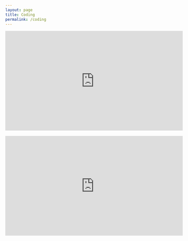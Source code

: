 ```yaml
---
layout: page
title: Coding
permalink: /coding
---
```

<div align="center"><iframe width="560" height="315" src="https://www.youtube.com/embed/l1dZJLpLnd4" frameborder="0" allow="accelerometer; autoplay; clipboard-write; encrypted-media; gyroscope; picture-in-picture" allowfullscreen></iframe></div>
<br>
<div align="center"><iframe width="560" height="315"  height="315" src="https://www.youtube.com/embed/MI-Q4DyQWak" frameborder="0" allow="accelerometer; autoplay; clipboard-write; encrypted-media; gyroscope; picture-in-picture" allowfullscreen></iframe></div>
<br>